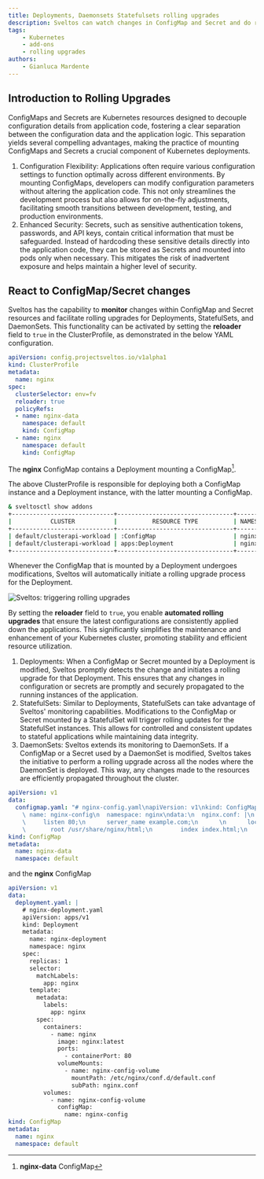 ```yaml
---
title: Deployments, Daemonsets Statefulsets rolling upgrades
description: Sveltos can watch changes in ConfigMap and Secret and do rolling upgrades Deployments, Statefulsets and Daemonsets.
tags:
    - Kubernetes
    - add-ons
    - rolling upgrades
authors:
    - Gianluca Mardente
---
```


## Introduction to Rolling Upgrades

ConfigMaps and Secrets are Kubernetes resources designed to decouple configuration details from application code, fostering a clear separation between the configuration data and the application logic. This separation yields several compelling advantages, making the practice of mounting ConfigMaps and Secrets a crucial component of Kubernetes deployments.

1. Configuration Flexibility: Applications often require various configuration settings to function optimally across different environments. By mounting ConfigMaps, developers can modify configuration parameters without altering the application code. This not only streamlines the development process but also allows for on-the-fly adjustments, facilitating smooth transitions between development, testing, and production environments.
2. Enhanced Security: Secrets, such as sensitive authentication tokens, passwords, and API keys, contain critical information that must be safeguarded. Instead of hardcoding these sensitive details directly into the application code, they can be stored as Secrets and mounted into pods only when necessary. This mitigates the risk of inadvertent exposure and helps maintain a higher level of security.

## React to ConfigMap/Secret changes

Sveltos has the capability to **monitor** changes within ConfigMap and Secret resources and facilitate rolling upgrades for Deployments, StatefulSets, and DaemonSets. This functionality can be activated by setting the __reloader__ field to `true` in the ClusterProfile, as demonstrated in the below YAML configuration.

```yaml
apiVersion: config.projectsveltos.io/v1alpha1
kind: ClusterProfile
metadata:
  name: nginx
spec:
  clusterSelector: env=fv
  reloader: true
  policyRefs:
  - name: nginx-data
    namespace: default
    kind: ConfigMap
  - name: nginx
    namespace: default
    kind: ConfigMap
```

The __nginx__ ConfigMap contains a Deployment mounting a ConfigMap[^1].

The above ClusterProfile is responsible for deploying both a ConfigMap instance and a Deployment instance, with the latter mounting a ConfigMap.

```bash
& sveltosctl show addons          
+-----------------------------+---------------------------------+-----------+---------------------+---------+-------------------------------+------------------------------+
|           CLUSTER           |          RESOURCE TYPE          | NAMESPACE |        NAME         | VERSION |             TIME              |       CLUSTER PROFILES       |
+-----------------------------+---------------------------------+-----------+---------------------+---------+-------------------------------+------------------------------+
| default/clusterapi-workload | :ConfigMap                      | nginx     | nginx-config        | N/A     | 2023-08-09 05:00:45 -0700 PDT | nginx                        |
| default/clusterapi-workload | apps:Deployment                 | nginx     | nginx-deployment    | N/A     | 2023-08-09 05:00:45 -0700 PDT | nginx                        |
+-----------------------------+---------------------------------+-----------+---------------------+---------+-------------------------------+------------------------------+
```

Whenever the ConfigMap that is mounted by a Deployment undergoes modifications, Sveltos will automatically initiate a rolling upgrade process for the Deployment.

![Sveltos: triggering rolling upgrades](../assets/rolling_upgrades.gif)

By setting the __reloader__ field to `true`, you enable **automated rolling upgrades** that ensure the latest configurations are consistently applied down the applications. This significantly simplifies the maintenance and enhancement of your Kubernetes cluster, promoting stability and efficient resource utilization.

1. Deployments: When a ConfigMap or Secret mounted by a Deployment is modified, Sveltos promptly detects the change and initiates a rolling upgrade for that Deployment. This ensures that any changes in configuration or secrets are promptly and securely propagated to the running instances of the application.
2. StatefulSets: Similar to Deployments, StatefulSets can take advantage of Sveltos' monitoring capabilities. Modifications to the ConfigMap or Secret mounted by a StatefulSet will trigger rolling updates for the StatefulSet instances. This allows for controlled and consistent updates to stateful applications while maintaining data integrity.
3. DaemonSets: Sveltos extends its monitoring to DaemonSets. If a ConfigMap or a Secret used by a DaemonSet is modified, Sveltos takes the initiative to perform a rolling upgrade across all the nodes where the DaemonSet is deployed. This way, any changes made to the resources are efficiently propagated throughout the cluster.

[^1]:__nginx-data__ ConfigMap
```yaml
apiVersion: v1
data:
  configmap.yaml: "# nginx-config.yaml\napiVersion: v1\nkind: ConfigMap\nmetadata:\n
    \ name: nginx-config\n  namespace: nginx\ndata:\n  nginx.conf: |\n    server {\n
    \     listen 80;\n      server_name example.com;\n      \n      location / {\n
    \       root /usr/share/nginx/html;\n        index index.html;\n      }\n    }\n"
kind: ConfigMap
metadata:
  name: nginx-data
  namespace: default
```
and the __nginx__ ConfigMap
```yaml
apiVersion: v1
data:
  deployment.yaml: |
    # nginx-deployment.yaml
    apiVersion: apps/v1
    kind: Deployment
    metadata:
      name: nginx-deployment
      namespace: nginx
    spec:
      replicas: 1
      selector:
        matchLabels:
          app: nginx
      template:
        metadata:
          labels:
            app: nginx
        spec:
          containers:
            - name: nginx
              image: nginx:latest
              ports:
                - containerPort: 80
              volumeMounts:
                - name: nginx-config-volume
                  mountPath: /etc/nginx/conf.d/default.conf
                  subPath: nginx.conf
          volumes:
            - name: nginx-config-volume
              configMap:
                name: nginx-config
kind: ConfigMap
metadata:
  name: nginx
  namespace: default
```